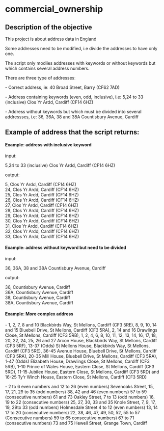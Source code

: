 # commercial_ownership

## Description of the objective

<p>This project is about address data in England</p>

<p>Some addresses need to be modified, i.e divide the addresses to have only one.</p>
<p>The script only modiies addresses with keywords or without keywords but which contains several address numbers.</p>

<p>There are three type of addresses:</p>
<p>- Correct address, ie: 40 Broad Street, Barry (CF62 7AD)</p>
<p>- Address containing keywords (even, odd, inclusive), i.e: 5,24 to 33 (inclusive) Clos Yr Ardd, Cardiff (CF14 6HZ)</p>
<p>- Address without keywords but which must be divided into several addressses, i.e: 36, 36A, 38 and 38A Countisbury Avenue, Cardiff</p>

## Example of address that the script returns:

#### Example: address with inclusive keyword

<p>input: </p>
<p>5,24 to 33 (inclusive) Clos Yr Ardd, Cardiff (CF14 6HZ)</p>
<p>output: </p>
<p>5, Clos Yr Ardd, Cardiff (CF14 6HZ)</br>
24, Clos Yr Ardd, Cardiff (CF14 6HZ)</br>
25, Clos Yr Ardd, Cardiff (CF14 6HZ)</br>
26, Clos Yr Ardd, Cardiff (CF14 6HZ)</br>
27, Clos Yr Ardd, Cardiff (CF14 6HZ)</br>
28, Clos Yr Ardd, Cardiff (CF14 6HZ)</br>
29, Clos Yr Ardd, Cardiff (CF14 6HZ)</br>
30, Clos Yr Ardd, Cardiff (CF14 6HZ)</br>
31, Clos Yr Ardd, Cardiff (CF14 6HZ)</br>
32, Clos Yr Ardd, Cardiff (CF14 6HZ)</br>
33, Clos Yr Ardd, Cardiff (CF14 6HZ)</p>

#### Example: address without keyword but need to be divided

<p>input:</p>
<p>36, 36A, 38 and 38A Countisbury Avenue, Cardiff</p>
<p>output:</p>
<p>36, Countisbury Avenue, Cardiff</br>
36A, Countisbury Avenue, Cardiff</br>
38, Countisbury Avenue, Cardiff</br>
38A, Countisbury Avenue, Cardiff</p>

#### Example: More complex address
<p>- 1, 2, 7, 8 and 10 Blackbirds Way, St Mellons, Cardiff (CF3 5RE), 8, 9, 10, 14 and 15 Bluebell Drive, St Mellons, Cardiff (CF3 5RA), 2, 14 and 16 Drawlings Close, St Mellons, Cardiff (CF3 5RB), 1, 2, 4, 6, 8, 10, 11, 12, 13, 14, 16, 17, 18, 20, 22, 24, 25, 26 and 27 Arcon House, Blackbirds Way, St Mellons, Cardiff (CF3 5RF), 13-37 (Odds) St Mellons House, Blackbirds Way, St Mellons, Cardiff (CF3 5RE), 36-45 Avenue House, Bluebell Drive, St Mellons, Cardiff (CF3 5RA), 20-35 Mill House, Bluebell Drive, St Mellons, Cardiff (CF3 5RA), 1-47 (Odds) Elizabeth House, Drawlings Close, St Mellons, Cardiff (CF3 5RB), 1-10 Prince of Wales House, Eastern Close, St Mellons, Cardiff (CF3 5RD), 11-15 Jubilee House, Eastern Close, St Mellons, Cardiff (CF3 5RD) and 16-25 Ty'r Winch House, Eastern Close, St Mellons, Cardiff (CF3 5RD)</p>

<p>- 2 to 6 even numbers and 12 to 26 (even numbers) Sevenoaks Street, 15, 17, 21, 29 to 35 (odd numbers) 38, 42 and 46 (even numbers) 57 to 59 (consecutive numbers) 61 and 73 Oakley Street, 7 to 13 (odd numbers) 16, 19 to 22 (consecutive numbers) 25, 27, 30, 33 and 35 Knole Street, 7, 9, 17, 19, 29to 33 (odd numbers) Holmesdale Street 4 to 12 (even numbers) 13, 14 17 to 20 (consecutive numbers) 22, 38, 46, 47, 49, 50, 52, 55 to 57 (Consecutive numbers) 59 to 65 consecutive numbers) 67 to 71 (consecutive numbers) 73 and 75 Hewell Street, Grange Town, Cardiff</p>
